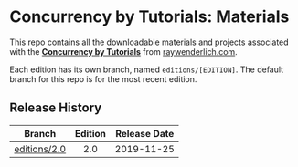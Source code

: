 # Concurrency by Tutorials: Materials

This repo contains all the downloadable materials and projects associated with the **[Concurrency by Tutorials](https://store.raywenderlich.com/products/concurrency-by-tutorials)** from [raywenderlich.com](https://www.raywenderlich.com).

Each edition has its own branch, named `editions/[EDITION]`. The default branch for this repo is for the most recent edition.

## Release History

| Branch                                                                           | Edition | Release Date |
| -------------------------------------------------------------------------------- |:-------:|:------------:|
| [editions/2.0](https://github.com/raywenderlich/con-materials/tree/editions/2.0) | 2.0     | 2019-11-25   |

